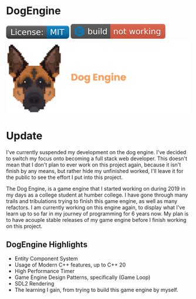 # DogEngine
![License shield](/Resources/License_-MIT-blue.svg) ![Build](Resources/C++_build_not_working.svg) 
![Logo banner](Resources/banner.png)

# Update 
I've currently suspended my development on the dog engine. I've decided to switch my focus onto becoming a full stack web developer. This doesn't mean that I don't plan to ever work on this project again, because it isn't finish by any means, but rather hide my unfinished worked, I'll leave it for the public to see the effort I put into this project.

The Dog Engine, is a  game engine that I started working on during 2019 in my days as a college student at humber college. I have gone through many trails and tribulations trying to finish this game engine, as well as many refactors. I am currently working on this engine again, to display what I've learn up to so far in my journey of programming for 6 years now. My plan is to have acouple stable releases of my game engine before I finish working on this project.

## DogEngine Highlights
* Entity Component System 
* Usage of Modern C++ features, up to C++ 20 
* High Performance Timer 
* Game Engine Design Patterns, specifically (Game Loop)
* SDL2 Rendering 
* The learning I gain, from trying to build this game engine by myself.

